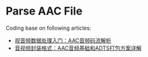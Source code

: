 # Parse AAC File

Coding base on following articles:

* [视音频数据处理入门：AAC音频码流解析](https://blog.csdn.net/leixiaohua1020/article/details/50535042)
* [音视频封装格式：AAC音频基础和ADTS打包方案详解](https://mp.weixin.qq.com/s?__biz=MzI0NTMxMjA1MQ==&mid=2247483717&idx=1&sn=b3f11c98f5cdf99753a07fb461d5d2a5&chksm=e9513e19de26b70f437397e6430be75b09cb8d93d82623be0943cd9b9b6c4e07fc3686b9b151&scene=21#wechat_redirect)
